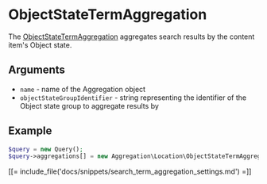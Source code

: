 # ObjectStateTermAggregation

The [ObjectStateTermAggregation](../../api/php_api/php_api_reference/classes/Ibexa-Contracts-Core-Repository-Values-Content-Query-Aggregation-ObjectStateTermAggregation.html) aggregates search results by the content item's Object state.

## Arguments

- `name` - name of the Aggregation object
- `objectStateGroupIdentifier` - string representing the identifier of the Object state group to aggregate results by

## Example

``` php
$query = new Query();
$query->aggregations[] = new Aggregation\Location\ObjectStateTermAggregation('object_state', 'ez_lock');
```

[[= include_file('docs/snippets/search_term_aggregation_settings.md') =]]

